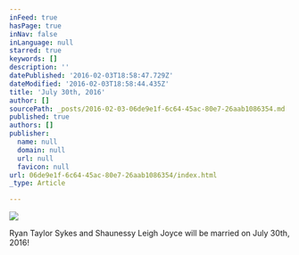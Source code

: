 ```yaml
---
inFeed: true
hasPage: true
inNav: false
inLanguage: null
starred: true
keywords: []
description: ''
datePublished: '2016-02-03T18:58:47.729Z'
dateModified: '2016-02-03T18:58:44.435Z'
title: 'July 30th, 2016'
author: []
sourcePath: _posts/2016-02-03-06de9e1f-6c64-45ac-80e7-26aab1086354.md
published: true
authors: []
publisher:
  name: null
  domain: null
  url: null
  favicon: null
url: 06de9e1f-6c64-45ac-80e7-26aab1086354/index.html
_type: Article

---
```

![](https://s3-us-west-2.amazonaws.com/the-grid-img/p/b4e8cfcc902125d64ddfccfba921a61a473e7797.jpg)

Ryan Taylor Sykes and Shaunessy Leigh Joyce will be married on July 30th, 2016!
